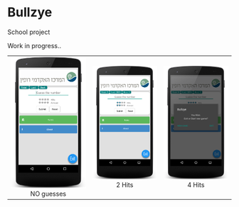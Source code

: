 # Bullzye
School project

Work in progress.. 

<table>
<tr>
<td align="center"><img src="https://github.com/siiie/Bullzye/blob/master/app/src/main/res/drawable/Screen.png?raw=true"><br>NO guesses</center></td>
<td align="center"><img src="https://github.com/siiie/Bullzye/blob/master/app/src/main/res/drawable/Screen2.png?raw=true"><br>2 Hits</center></td>
<td align="center"><img src="https://github.com/siiie/Bullzye/blob/master/app/src/main/res/drawable/Screen3.png?raw=true"><br>4 Hits</center></td>
</tr>
</table>
